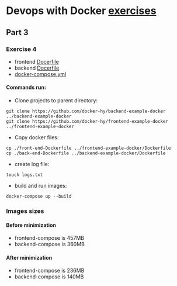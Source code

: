 # Devops with Docker [exercises](https://devopswithdocker.com/exercises/)

## Part 3

### Exercise 4
- frontend [Docerfile](front-end-Dockerfile)
- backend [Docerfile](back-end-Dockerfile)
- [docker-compose.yml](docker-compose.yml)

#### Commands run:
- Clone projects to parent directory:
```
git clone https://github.com/docker-hy/backend-example-docker ../backend-example-docker
git clone https://github.com/docker-hy/frontend-example-docker ../frontend-example-docker
```

- Copy docker files:
```
cp ./front-end-Dockerfile ../frontend-example-docker/Dockerfile
cp ./back-end-Dockerfile ../backend-example-docker/Dockerfile
```

- create log file:
```
touch logs.txt
```

- build and run images:
```
docker-compose up --build
```

### Images sizes
#### Before minimization
- frontend-compose is 457MB
- backend-compose is 360MB

#### After minimization
- frontend-compose is 236MB
- backend-compose is 140MB
